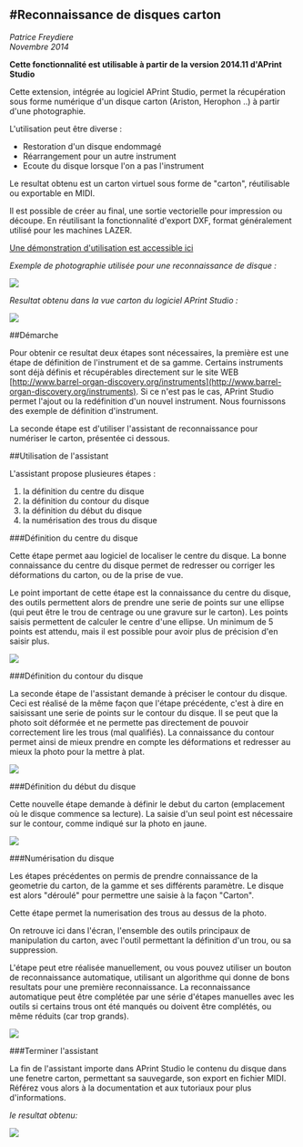 #Reconnaissance de disques carton
---

_Patrice Freydiere_<br/>
_Novembre 2014_ <br/>

**Cette fonctionnalité est utilisable à partir de la version 2014.11 d'APrint Studio**


Cette extension, intégrée au logiciel APrint Studio,  permet la récupération sous forme numérique d'un disque carton (Ariston, Herophon ..) à partir d'une photographie.

L'utilisation peut être diverse :

- Restoration d'un disque endommagé
- Réarrangement pour un autre instrument
- Ecoute du disque lorsque l'on a pas l'instrument

Le resultat obtenu est un carton virtuel sous forme de "carton", réutilisable ou exportable en MIDI. 

Il est possible de créer au final, une sortie vectorielle pour impression ou découpe. En réutilisant la fonctionnalité d'export DXF, format généralement utilisé pour les machines LAZER.

[Une démonstration d'utilisation est accessible ici](https://www.youtube.com/watch?v=ue2M6RD_gAs)


*Exemple de photographie utilisée pour une reconnaissance de disque :*

![](disque.png)

*Resultat obtenu dans la vue carton du logiciel APrint Studio :*

![](result.png) 

##Démarche

Pour obtenir ce resultat deux étapes sont nécessaires, la première est une étape de définition de l'instrument et de sa gamme. Certains instruments sont déjà définis et récupérables directement sur le site WEB [http://www.barrel-organ-discovery.org/instruments](http://www.barrel-organ-discovery.org/instruments). Si ce n'est pas le cas, APrint Studio permet l'ajout ou la redéfinition d'un nouvel instrument.  Nous fournissons des exemple de définition d'instrument.

La seconde étape est d'utiliser l'assistant de reconnaissance pour numériser le carton, présentée ci dessous.

##Utilisation de l'assistant

L'assistant propose plusieures étapes :

1. la définition du centre du disque
2. la définition du contour du disque
3. la définition du début du disque
4. la numérisation des trous du disque

###Définition du centre du disque

Cette étape permet aau logiciel de localiser le centre du disque. La bonne connaissance du centre du disque permet de redresser ou corriger les déformations du carton, ou de la prise de vue. 

Le point important de cette étape est la connaissance du centre du disque, des outils permettent alors de prendre une serie de points sur une ellipse (qui peut être le trou de centrage ou une gravure sur le carton). Les points saisis permettent de calculer le centre d'une ellipse. Un minimum de 5 points est attendu, mais il est possible pour avoir plus de précision d'en saisir plus.

![](step2.png)


###Définition du contour du disque

La seconde étape de l'assistant demande à préciser le contour du disque. Ceci est réalisé de la même façon que l'étape précédente, c'est à dire en saisissant une serie de points sur le contour du disque.
Il se peut que la photo soit déformée et ne permette pas directement de pouvoir correctement lire les trous (mal qualifiés). La connaissance du contour permet ainsi de mieux prendre en compte les déformations et redresser au mieux la photo pour la mettre à plat.

![](step3.png)

###Définition du début du disque

Cette nouvelle étape demande à définir le debut du carton (emplacement où le disque commence sa lecture). La saisie d'un seul point est nécessaire sur le contour, comme indiqué sur la photo en jaune.

![](step4.png)


###Numérisation du disque

Les étapes précédentes on permis de prendre connaissance de la geometrie du carton, de la gamme et ses différents paramètre. Le disque est alors "déroulé" pour permettre une saisie à la façon "Carton".

Cette étape permet la numerisation des trous au dessus de la photo. 

On retrouve ici dans l'écran, l'ensemble des outils principaux de manipulation du carton, avec l'outil permettant la définition d'un trou, ou sa suppression.

L'étape peut etre réalisée manuellement, ou vous pouvez utiliser un bouton de reconnaissance automatique, utilisant un algorithme qui donne de bons resultats pour une première reconnaissance. La reconnaissance automatique peut être complétée par une série d'étapes manuelles avec les outils si certains trous ont été manqués ou doivent être complétés, ou même réduits (car trop grands).

![](laststep.png)



###Terminer l'assistant

La fin de l'assistant importe dans APrint Studio le contenu du disque dans une fenetre carton, permettant sa sauvegarde, son export en fichier MIDI. Référez vous alors à la documentation et aux tutoriaux pour plus d'informations.

_le resultat obtenu:_

![](result.png)

